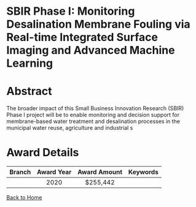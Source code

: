
SBIR Phase I: Monitoring Desalination Membrane Fouling via Real-time Integrated Surface Imaging and Advanced Machine Learning
=============================================================================================================================

# Abstract


The broader impact of this Small Business Innovation Research (SBIR) Phase I project will be to enable monitoring and decision support for membrane-based water treatment and desalination processes in the municipal water reuse, agriculture and industrial s  

# Award Details

|Branch|Award Year|Award Amount|Keywords|
| :---: | :---: | :---: | :---: |
||2020|$255,442||
  
  


[Back to Home](https://github.com/chrischow/dod_sbir_awards/JT/#641)